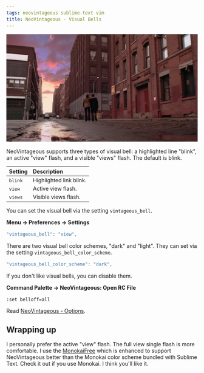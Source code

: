 ```yaml
---
tags: neovintageous sublime-text vim
title: NeoVintageous - Visual Bells
---
```


![Vanilla Sky (2001)](/assets/vanilla-sky.webp)

NeoVintageous supports three types of visual bell: a highlighted line "blink", an active "view" flash, and a visible "views" flash. The default is blink.

Setting | Description
:------ | :----------
`blink` | Highlighted link blink.
`view`  | Active view flash.
`views` | Visible views flash.

You can set the visual bell via the setting `vintageous_bell`.

**Menu → Preferences → Settings**

```js
"vintageous_bell": "view",
````

There are two visual bell color schemes, "dark" and "light". They can set via the setting `vintageous_bell_color_scheme`.

```js
"vintageous_bell_color_scheme": "dark",
````

If you don't like visual bells, you can disable them.

**Command Palette → NeoVintageous: Open RC File**

```vim
:set belloff=all
```

Read [NeoVintageous - Options](/2023/06/01/neovintageous-options/).

## Wrapping up

I personally prefer the active "view" flash. The full view single flash is more comfortable. I use the [MonokaiFree](/2023/05/25/neovintageous-monokai-free/) which is enhanced to support NeoVintageous better than the Monokai color scheme bundled with Sublime Text. Check it out if you use Monokai. I think you'll like it.
